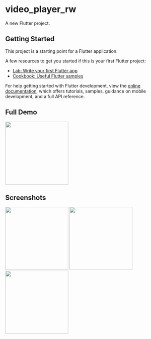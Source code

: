 # video_player_rw

A new Flutter project.

## Getting Started

This project is a starting point for a Flutter application.

A few resources to get you started if this is your first Flutter project:

- [Lab: Write your first Flutter app](https://docs.flutter.dev/get-started/codelab)
- [Cookbook: Useful Flutter samples](https://docs.flutter.dev/cookbook)

For help getting started with Flutter development, view the
[online documentation](https://docs.flutter.dev/), which offers tutorials,
samples, guidance on mobile development, and a full API reference.

## Full Demo

<img src = "https://user-images.githubusercontent.com/123535768/220607220-07a246f6-ff6e-4de3-9c7e-a6b441f49be8.gif" width = "200px">


## Screenshots

<img src = "https://user-images.githubusercontent.com/123535768/220618170-a48ac388-0918-4c7d-9e41-b2fe07c391ae.png" width = "200px">        <img src = "https://user-images.githubusercontent.com/123535768/220618401-55b015d6-b2a8-4960-a755-6eac8405f15f.png" width = "200px">        <img src = "https://user-images.githubusercontent.com/123535768/220618315-b5d3322f-9580-43d6-8ada-e48234f2bd7f.png" width = "200px">
